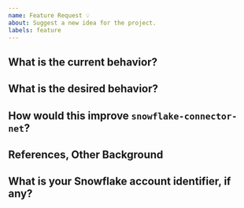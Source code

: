 ```yaml
---
name: Feature Request 💡
about: Suggest a new idea for the project.
labels: feature
---
```


<!--
If you need urgent assistance then file the feature request using the support process:
https://community.snowflake.com/s/article/How-To-Submit-a-Support-Case-in-Snowflake-Lodge
otherwise continue here.
-->

## What is the current behavior?

## What is the desired behavior?

## How would this improve `snowflake-connector-net`?

## References, Other Background

## What is your Snowflake account identifier, if any?
 
